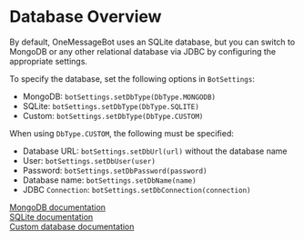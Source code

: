 # Database Overview

By default, OneMessageBot uses an SQLite database, but you can switch to MongoDB or any other relational database via JDBC by configuring the appropriate settings.

To specify the database, set the following options in `BotSettings`:

- MongoDB: `botSettings.setDbType(DbType.MONGODB)`
- SQLite: `botSettings.setDbType(DbType.SQLITE)`
- Custom: `botSettings.setDbType(DbType.CUSTOM)`

When using `DbType.CUSTOM`, the following must be specified:

- Database URL: `botSettings.setDbUrl(url)` without the database name
- User: `botSettings.setDbUser(user)`
- Password: `botSettings.setDbPassword(password)`
- Database name: `botSettings.setDbName(name)`
- JDBC `Connection`: `botSettings.setDbConnection(connection)`

[MongoDB documentation](/database/mongodb)  
[SQLite documentation](/database/sqlite)  
[Custom database documentation](/database/custom)